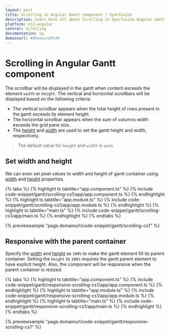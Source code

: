 ```yaml
---
layout: post
title: Scrolling in Angular Gantt component | Syncfusion
description: Learn here all about Scrolling in Syncfusion Angular Gantt component of Syncfusion Essential JS 2 and more.
platform: ej2-angular
control: Scrolling 
documentation: ug
domainurl: ##DomainURL##
---
```


# Scrolling in Angular Gantt component

The scrollbar will be displayed in the gantt when content exceeds the element `width` or `height`. The vertical and horizontal scrollbars will be displayed based on the following criteria:

* The vertical scrollbar appears when the total height of rows present in the gantt exceeds its element height.
* The horizontal scrollbar appears when the sum of columns width exceeds the grid pane size.
* The [height](https://ej2.syncfusion.com/angular/documentation/api/gantt/#height) and [width](https://ej2.syncfusion.com/angular/documentation/api/gantt/#width) are used to set the gantt height and width, respectively.

> The default value for `height` and `width` is `auto`.

## Set width and height

We can even set pixel values to width and height of gantt container using [width](https://ej2.syncfusion.com/angular/documentation/api/gantt/#width) and [height](https://ej2.syncfusion.com/angular/documentation/api/gantt/#height) properties.

{% tabs %}
{% highlight ts tabtitle="app.component.ts" %}
{% include code-snippet/gantt/scrolling-cs1/app/app.component.ts %}
{% endhighlight %}
{% highlight ts tabtitle="app.module.ts" %}
{% include code-snippet/gantt/scrolling-cs1/app/app.module.ts %}
{% endhighlight %}
{% highlight ts tabtitle="main.ts" %}
{% include code-snippet/gantt/scrolling-cs1/app/main.ts %}
{% endhighlight %}
{% endtabs %}
  
{% previewsample "page.domainurl/code-snippet/gantt/scrolling-cs1" %}

## Responsive with the parent container

Specify the [width](https://ej2.syncfusion.com/angular/documentation/api/gantt/#width) and [height](https://ej2.syncfusion.com/angular/documentation/api/gantt/#height) as `100%` to make the gantt element fill its parent container.
Setting the `height` to `100%` requires the gantt parent element to have explicit height. Also, the component will be responsive when the parent container is resized.

{% tabs %}
{% highlight ts tabtitle="app.component.ts" %}
{% include code-snippet/gantt/responsive-scrolling-cs1/app/app.component.ts %}
{% endhighlight %}
{% highlight ts tabtitle="app.module.ts" %}
{% include code-snippet/gantt/responsive-scrolling-cs1/app/app.module.ts %}
{% endhighlight %}
{% highlight ts tabtitle="main.ts" %}
{% include code-snippet/gantt/responsive-scrolling-cs1/app/main.ts %}
{% endhighlight %}
{% endtabs %}
  
{% previewsample "page.domainurl/code-snippet/gantt/responsive-scrolling-cs1" %}
